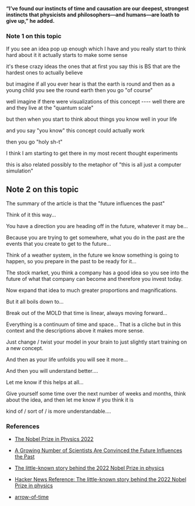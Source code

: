 

**“I’ve found our instincts of time and causation are our deepest, strongest instincts that physicists and philosophers—and humans—are loath to give up,” he added.**

### Note 1 on this topic

If you see an idea pop up enough
which I have
and you really start to think
hard about it
it actually starts to make some sense

it's these crazy ideas
the ones that at first you say this is BS
that are the hardest ones to actually believe

but imagine if all you ever hear is that the earth
is round and then as a young child you see
the round earth then you go "of course"

well imagine if there were visualizations of
this concept ----
well there are
and they live at the "quantum scale"

but then when you start to think about
things you know well in your life

and you say "you know" this concept
could actually work

then you go "holy sh-t"

I think I am starting to get there
in my most recent thought experiments

this is also related possibly to the metaphor of
"this is all just a computer simulation"

## Note 2 on this topic

The summary of the article is that the "future influences the past"

Think of it this way...

You have a direction you are heading off in the future, whatever it may be...

Because you are trying to get somewhere, what you do in the past are the events that you create to get to the future...

Think of a weather system, in the future we know something is going to happen, so you prepare in the past to be ready for it...

The stock market, you think a company has a good idea so you see into the future of what that company can become and therefore you invest today.

Now expand that idea to much greater proportions and magnifications.

But it all boils down to...

Break out of the MOLD that time is linear, always moving forward...

Everything is a continuum of time and space...  That is a cliche but in this context and the descriptions above it makes more sense.

Just change / twist your model in your brain to just slightly start training on a new concept.

And then as your life unfolds you will see it more...

And then you will understand better....

Let me know if this helps at all...

Give yourself some time over the next number of weeks and months, think about the idea, and then let me know if you think it is

kind of / sort of / is more understandable....

### References

* [The Nobel Prize in Physics 2022](https://www.nobelprize.org/prizes/physics/2022/summary/)

* [A Growing Number of Scientists Are Convinced the Future Influences the Past](https://www.vice.com/en/article/epvgjm/a-growing-number-of-scientists-are-convinced-the-future-influences-the-past)

* [The little-known story behind the 2022 Nobel Prize in physics ](https://www.scientificamerican.com/article/the-little-known-origin-story-behind-the-2022-nobel-prize-in-physics/)

* [Hacker News Reference: The little-known story behind the 2022 Nobel Prize in physics ](https://news.ycombinator.com/item?id=35222029)

* [arrow-of-time](https://www.wired.com/2016/09/arrow-of-time/)

